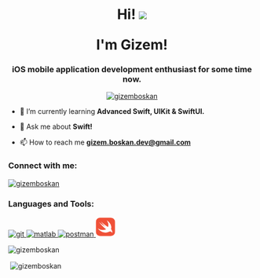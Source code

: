 <h1 align="center">Hi! <img src="https://media.giphy.com/media/cdZAGXI45pQ6Q/source.gif?cid=790b7611d741ef55c5ab21556e9d9fa4ab632f7c64dad018&rid=source.gif&ct=s" width="120"> </p>  I'm Gizem! </h1>

<h3 align="center">iOS mobile application development enthusiast for some time now.</h3>

<p align="center"> <a href="https://github.com/ryo-ma/github-profile-trophy"><img src="https://github-profile-trophy.vercel.app/?username=gizemboskan" alt="gizemboskan" /></a> </p> 

- 🌱 I’m currently learning **Advanced Swift, UIKit & SwiftUI.**

- 💬 Ask me about **Swift!**

- 📫 How to reach me **gizem.boskan.dev@gmail.com**

<h3 align="left">Connect with me:</h3>
<p align="left">
<a href="https://linkedin.com/in/gizemboskan" target="blank"><img align="center" src="https://raw.githubusercontent.com/rahuldkjain/github-profile-readme-generator/master/src/images/icons/Social/linked-in-alt.svg" alt="gizemboskan" height="30" width="40" /></a>
</p>

<h3 align="left">Languages and Tools:</h3>
<p align="left"> <a href="https://git-scm.com/" target="_blank"> <img src="https://www.vectorlogo.zone/logos/git-scm/git-scm-icon.svg" alt="git" width="40" height="40"/> </a> <a href="https://www.mathworks.com/" target="_blank"> <img src="https://upload.wikimedia.org/wikipedia/commons/2/21/Matlab_Logo.png" alt="matlab" width="40" height="40"/> </a> <a href="https://postman.com" target="_blank"> <img src="https://www.vectorlogo.zone/logos/getpostman/getpostman-icon.svg" alt="postman" width="40" height="40"/> </a> <a href="https://developer.apple.com/swift/" target="_blank"> <img src="https://raw.githubusercontent.com/devicons/devicon/master/icons/swift/swift-original.svg" alt="swift" width="40" height="40"/> </a> </p>

<p><img align="center" src="https://github-readme-stats.vercel.app/api/top-langs?username=gizemboskan&show_icons=true&theme=radical&title_color=a8d8ea&bg_color=aa96da&hide_border=true&locale=en&layout=compact" alt="gizemboskan" /></p>

<p>&nbsp;<img align="center" src="https://github-readme-stats.vercel.app/api?username=gizemboskan&show_icons=true&theme=radical&title_color=a8d8ea&bg_color=aa96da&hide_border=true&locale=en" alt="gizemboskan" /></p>
